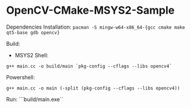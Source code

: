# OpenCV-CMake-MSYS2-Sample

Dependencies Installation: ```pacman -S mingw-w64-x86_64-{gcc cmake make qt5-base gdb opencv}```

Build:

  * MSYS2 Shell: 
  ```
  g++ main.cc -o build/main `pkg-config --cflags --libs opencv4`
  ```

  Powershell: 
  ```
  g++ main.cc -o main (-split (pkg-config --cflags --libs opencv4))
  ```

Run: ```build/main.exe``
